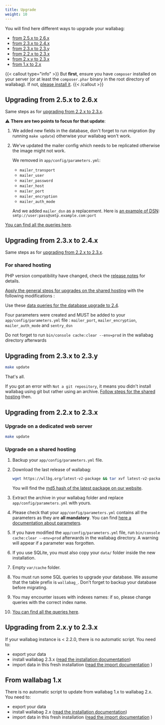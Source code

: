 ```yaml
---
title: Upgrade
weight: 10
---
```


You will find here different ways to upgrade your wallabag:

-   [from 2.5.x to 2.6.x](#upgrading-from-25x-to-26x)
-   [from 2.3.x to 2.4.x](#upgrading-from-23x-to-24x)
-   [from 2.3.x to 2.3.y](#upgrading-from-23x-to-23y)
-   [from 2.2.x to 2.3.x](#upgrading-from-22x-to-23x)
-   [from 2.x.y to 2.3.x](#upgrading-from-2xy-to-23x)
-   [from 1.x to 2.x](#from-wallabag-1x)

{{< callout type="info" >}}
But **first**, ensure you have `composer` installed on your server (or at least the `composer.phar` binary in the root directory of wallabag). If not, [please install it](https://getcomposer.org/download/).
{{< /callout >}}

## Upgrading from 2.5.x to 2.6.x

Same steps as for [upgrading from 2.2.x to 2.3.x](#upgrading-from-22x-to-23x).

⚠️ **There are two points to focus for that update**:

1. We added new fields in the database, don't forget to run migration (by running `make update`) otherwise your wallabag won't work.
2. We've updated the mailer config which needs to be replicated otherwise the image might not work.

   We removed in `app/config/parameters.yml`:
   - `mailer_transport`
   - `mailer_user`
   - `mailer_password`
   - `mailer_host`
   - `mailer_port`
   - `mailer_encryption`
   - `mailer_auth_mode`

   And we added `mailer_dsn` as a replacement. Here is [an example of DSN](https://symfony.com/doc/4.4/mailer.html#using-built-in-transports): `smtp://user:pass@smtp.example.com:port`

[You can find all the queries here](./query-upgrade-25-26.md).

## Upgrading from 2.3.x to 2.4.x

Same steps as for [upgrading from 2.2.x to 2.3.x](#upgrading-from-22x-to-23x).

### For shared hosting

PHP version compatibility have changed, check the [release notes](https://github.com/wallabag/wallabag/releases/tag/2.4.0) for details.

[Apply the general steps for upgrades on the shared hosting](#upgrade-on-a-shared-hosting) with the following modifications :

Use these [data queries for the database upgrade to 2.4](./query-upgrade-23-24.md).

Four parameters were created and MUST be added to your `app/config/parameters.yml` file : `mailer_port`, `mailer_encryption`, `mailer_auth_mode` and `sentry_dsn` 

Do not forget to run `bin/console cache:clear --env=prod` in the wallabag directory afterwards


## Upgrading from 2.3.x to 2.3.y

```bash
make update
```

That's all.

If you got an error with `Not a git repository`, it means you didn't install wallabag using git but rather using an archive. [Follow steps for the shared hosting](#upgrade-on-a-shared-hosting) then.

## Upgrading from 2.2.x to 2.3.x

### Upgrade on a dedicated web server

```bash
make update
```

### Upgrade on a shared hosting

1. Backup your `app/config/parameters.yml` file.
1. Download the last release of wallabag:

    ```bash
    wget https://wllbg.org/latest-v2-package && tar xvf latest-v2-package
    ```

    You will find the [md5 hash of the latest package on our website](https://wallabag.org/en#download).

1. Extract the archive in your wallabag folder and replace `app/config/parameters.yml` with yours.
1. Please check that your `app/config/parameters.yml` contains all the parameters as they are **all mandatory**. You can find [here a documentation about parameters](./parameters.md).
1. If you have modified the `app/config/parameters.yml` file, run `bin/console cache:clear --env=prod` afterwards in the wallabag directory. A warning will appear if a parameter was forgotten.
1. If you use SQLite, you must also copy your `data/` folder inside the new installation.
1. Empty `var/cache` folder.
1. You must run some SQL queries to upgrade your database. We assume that the table prefix is `wallabag_`. Don't forget to backup your database before migrating.
1. You may encounter issues with indexes names: if so, please change queries with the correct index name.
1. [You can find all the queries here](./query-upgrade-22-23.html).

## Upgrading from 2.x.y to 2.3.x

If your wallabag instance is < 2.2.0, there is no automatic script. You need to:

-   export your data
-   install wallabag 2.3.x ([read the installation documentation](./installation/))
-   import data in this fresh installation ([read the import documentation](../user/import/) )

## From wallabag 1.x

There is no automatic script to update from wallabag 1.x to wallabag 2.x. You need to:

-   export your data
-   install wallabag 2.x ([read the installation documentation](./installation/))
-   import data in this fresh installation ([read the import documentation](../user/import/) )
